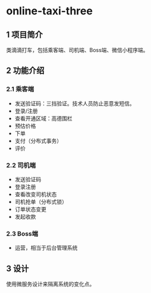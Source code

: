 # online-taxi-three

## 1 项目简介

类滴滴打车，包括乘客端、司机端、Boss端、微信小程序端。



## 2 功能介绍

### 2.1 乘客端

- 发送验证码：三挡验证。技术人员防止恶意发短信。
- 登录/注册
- 查看开通区域：高德围栏
- 预估价格
- 下单
- 支付（分布式事务）
- 评价



### 2.2 司机端

- 发送验证码
- 登录注册
- 查看改变司机状态
- 司机抢单（分布式锁）
- 订单状态变更
- 发起收款



### 2.3 Boss端

- 运营，相当于后台管理系统



## 3 设计

使用微服务设计来隔离系统的变化点。
